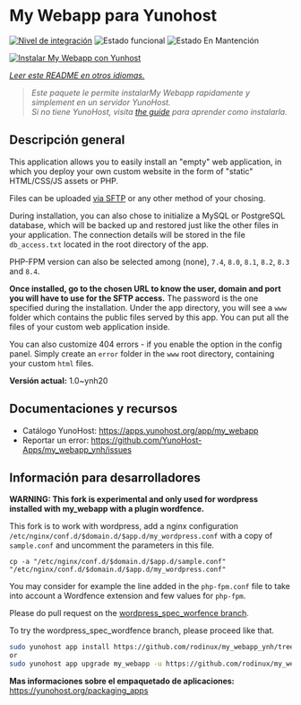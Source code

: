 <!--
Este archivo README esta generado automaticamente<https://github.com/YunoHost/apps/tree/master/tools/readme_generator>
No se debe editar a mano.
-->

# My Webapp para Yunohost

[![Nivel de integración](https://apps.yunohost.org/badge/integration/my_webapp)](https://ci-apps.yunohost.org/ci/apps/my_webapp/)
![Estado funcional](https://apps.yunohost.org/badge/state/my_webapp)
![Estado En Mantención](https://apps.yunohost.org/badge/maintained/my_webapp)

[![Instalar My Webapp con Yunhost](https://install-app.yunohost.org/install-with-yunohost.svg)](https://install-app.yunohost.org/?app=my_webapp)

*[Leer este README en otros idiomas.](./ALL_README.md)*

> *Este paquete le permite instalarMy Webapp rapidamente y simplement en un servidor YunoHost.*  
> *Si no tiene YunoHost, visita [the guide](https://yunohost.org/install) para aprender como instalarla.*

## Descripción general

This application allows you to easily install an "empty" web application, in which you deploy your own custom website in the form of "static" HTML/CSS/JS assets or PHP.

Files can be uploaded [via SFTP](https://yunohost.org/en/filezilla) or any other method of your chosing.

During installation, you can also chose to initialize a MySQL or PostgreSQL database, which will be backed up and restored just like the other files in your application. The connection details will be stored in the file `db_access.txt` located in the root directory of the app.

PHP-FPM version can also be selected among (none), `7.4`, `8.0`, `8.1`, `8.2`, `8.3` and `8.4`.

**Once installed, go to the chosen URL to know the user, domain and port you will have to use for the SFTP access.** The password is the one specified during the installation. Under the app directory, you will see a `www` folder which contains the public files served by this app. You can put all the files of your custom web application inside.

You can also customize 404 errors - if you enable the option in the config panel. Simply create an `error` folder in the `www` root directory, containing your custom `html` files. 


**Versión actual:** 1.0~ynh20
## Documentaciones y recursos

- Catálogo YunoHost: <https://apps.yunohost.org/app/my_webapp>
- Reportar un error: <https://github.com/YunoHost-Apps/my_webapp_ynh/issues>

## Información para desarrolladores

**WARNING: This fork is experimental and only used for wordpress installed with my_webapp with a plugin wordfence.**

This fork is to work with wordpress, add a nginx configuration `/etc/nginx/conf.d/$domain.d/$app.d/my_wordpress.conf` with a copy of `sample.conf` and uncomment the parameters in this file.

```
cp -a "/etc/nginx/conf.d/$domain.d/$app.d/sample.conf" "/etc/nginx/conf.d/$domain.d/$app.d/my_wordpress.conf"
```

You may consider for example the line added in the `php-fpm.conf` file to take into account a Wordfence extension and few values for `php-fpm`.

Please do pull request on the [wordpress_spec_worfence branch](https://github.com/rodinux/my_webapp_ynh/tree/wordpress_spec_worfence).

To try the wordpress_spec_wordfence branch, please proceed like that.

``` bash
sudo yunohost app install https://github.com/rodinux/my_webapp_ynh/tree/worpress_spec_wordfence --debug
or
sudo yunohost app upgrade my_webapp -u https://github.com/rodinux/my_webapp_ynh/tree/wordpress_spec_wordfence --debug
```

**Mas informaciones sobre el empaquetado de aplicaciones:** <https://yunohost.org/packaging_apps>
